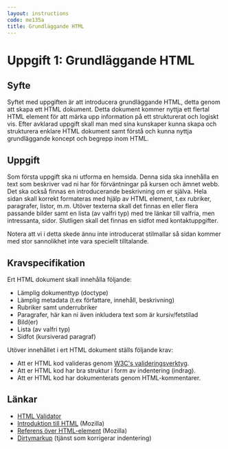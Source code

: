 ```yaml
---
layout: instructions
code: me135a
title: Grundläggande HTML
---
```


# Uppgift 1: Grundläggande HTML

## Syfte

Syftet med uppgiften är att introducera grundläggande HTML, detta genom att skapa ett HTML dokument. Detta dokument kommer nyttja ett flertal HTML element för att märka upp information på ett strukturerat och logiskt vis. Efter avklarad uppgift skall man med sina kunskaper kunna skapa och strukturera enklare HTML dokument samt förstå och kunna nyttja grundläggande koncept och begrepp inom HTML.

## Uppgift

Som första uppgift ska ni utforma en hemsida. Denna sida ska innehålla en text som beskriver vad ni har för förväntningar på kursen och ämnet webb. Det ska också finnas en introducerande beskrivning om er själva. Hela sidan skall korrekt formateras med hjälp av HTML element, t.ex rubriker, paragrafer, listor, m.m. Utöver texterna skall det finnas en eller flera passande bilder samt en lista (av valfri typ) med tre länkar till valfria, men intressanta, sidor. Slutligen skall det finnas en sidfot med kontaktuppgifter.

Notera att vi i detta skede ännu inte introducerat stilmallar så sidan kommer med stor sannolikhet inte vara speciellt tilltalande.

## Kravspecifikation

Ert HTML dokument skall innehålla följande:

* Lämplig dokumenttyp (doctype)
* Lämplig metadata (t.ex författare, innehåll, beskrivning)
* Rubriker samt underrubriker
* Paragrafer, här kan ni även inkludera text som är kursiv/fetstilad
* Bild(er)
* Lista (av valfri typ)
* Sidfot (kursiverad paragraf)

Utöver innehållet i ert HTML dokument ställs följande krav:

* Att er HTML kod valideras genom [W3C's valideringsverktyg][validator].
* Att er HTML kod har bra struktur i form av indentering (indrag).
* Att er HTML kod har dokumenterats genom HTML-kommentarer.

## Länkar

* [HTML Validator][validator]
* [Introduktion till HTML][html intro] (Mozilla)
* [Referens över HTML-element][html ref] (Mozilla)
* [Dirtymarkup][dirtymarkup] (tjänst som korrigerar indentering)

[validator]: http://validator.w3.org
[html intro]: https://developer.mozilla.org/en-US/docs/Web/Guide/HTML/Introduction
[html ref]: https://developer.mozilla.org/en-US/docs/Web/HTML/Element
[dirtymarkup]: http://www.dirtymarkup.com/
